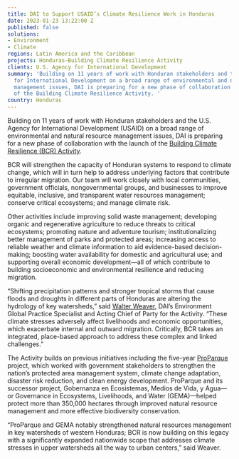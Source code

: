 ```yaml
---
title: DAI to Support USAID’s Climate Resilience Work in Honduras
date: 2023-01-23 13:22:00 Z
published: false
solutions:
- Environment
- Climate
regions: Latin America and the Caribbean
projects: Honduras—Building Climate Resilience Activity
clients: U.S. Agency for International Development
summary: 'Building on 11 years of work with Honduran stakeholders and the U.S. Agency
  for International Development on a broad range of environmental and natural resource
  management issues, DAI is preparing for a new phase of collaboration with the launch
  of the Building Climate Resilience Activity. '
country: Honduras
---
```


Building on 11 years of work with Honduran stakeholders and the U.S. Agency for International Development (USAID) on a broad range of environmental and natural resource management issues, DAI is preparing for a new phase of collaboration with the launch of the [Building Climate Resilience (BCR) Activity](https://www.dai.com/our-work/projects/honduras-building-climate-resilience-activity). 
 
BCR will strengthen the capacity of Honduran systems to respond to climate change, which will in turn help to address underlying factors that contribute to irregular migration. Our team will work closely with local communities, government officials, nongovernmental groups, and businesses to improve equitable, inclusive, and transparent water resources management; conserve critical ecosystems; and manage climate risk. 

Other activities include improving solid waste management; developing organic and regenerative agriculture to reduce threats to critical ecosystems; promoting nature and adventure tourism; institutionalizing better management of parks and protected areas; increasing access to reliable weather and climate information to aid evidence-based decision-making; boosting water availability for domestic and agricultural use; and supporting overall economic development—all of which contribute to building socioeconomic and environmental resilience and reducing migration.
 
“Shifting precipitation patterns and stronger tropical storms that cause floods and droughts in different parts of Honduras are altering the hydrology of key watersheds,” said [Walter Weaver](https://www.dai.com/who-we-are/our-team/walter-weaver), DAI’s Environment Global Practice Specialist and Acting Chief of Party for the Activity. “These climate stresses adversely affect livelihoods and economic opportunities, which exacerbate internal and outward migration. Critically, BCR takes an integrated, place-based approach to address these complex and linked challenges.” 
 
The Activity builds on previous initiatives including the five-year [ProParque](https://www.dai.com/our-work/projects/honduras-ProParque-GEMA) project, which worked with government stakeholders to strengthen the nation’s protected area management system, climate change adaptation, disaster risk reduction, and clean energy development. ProParque and its successor project, Gobernanza en Ecosistemas, Medios de Vida, y Agua—or Governance in Ecosystems, Livelihoods, and Water (GEMA)—helped protect more than 350,000 hectares through improved natural resource management and more effective biodiversity conservation. 
 
“ProParque and GEMA notably strengthened natural resources management in key watersheds of western Honduras; BCR is now building on this legacy with a significantly expanded nationwide scope that addresses climate stresses in upper watersheds all the way to urban centers,” said Weaver. 